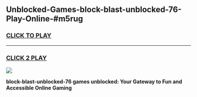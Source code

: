 
## Unblocked-Games-block-blast-unblocked-76-Play-Online-#m5rug
<h3>
<a href="https://premium.freeplayer.one?title=block-blast-unblocked-76&ref=24F">CLICK TO PLAY</a></h3>
<hr>

<h3>
<a href="https://premium.freeplayer.one?title=block-blast-unblocked-76&ref=24F">CLICK 2 PLAY</a>
  
</h3>

<a href="https://premium.freeplayer.one?title=block-blast-unblocked-76&ref=24F/"><img src="https://clearcache.store/games.png"></a>


**block-blast-unblocked-76 games unblocked: Your Gateway to Fun and Accessible Online Gaming**
